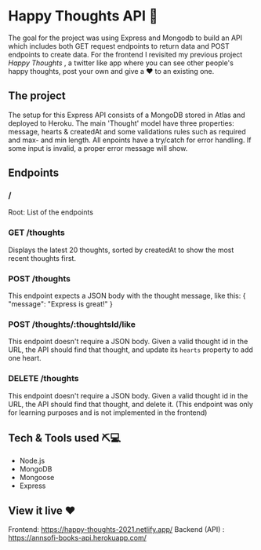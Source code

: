 # Happy Thoughts API 💌

The goal for the project was using Express and Mongodb to build an API which includes both GET request endpoints to return data and POST endpoints to create data.
For the frontend I revisited my previous project _Happy Thoughts_ , a twitter like app where you can see other people's happy thoughts, post your own and give a ❤️ to an existing one.


## The project

The setup for this Express API consists of a MongoDB stored in Atlas and deployed to Heroku.
The main 'Thought' model have three properties: message, hearts & createdAt and some validations rules such as required and max- and min length.
All enpoints have a try/catch for error handling. If some input is invalid, a proper error message will show.


## Endpoints

### /
Root: List of the endpoints

### GET /thoughts
Displays the latest 20 thoughts, sorted by createdAt to show the most recent thoughts first.

### POST /thoughts
This endpoint expects a JSON body with the thought message, like this: { "message": "Express is great!" }

### POST /thoughts/:thoughtsId/like
This endpoint doesn't require a JSON body. Given a valid thought id in the URL, the API should find that thought, and update its `hearts` property to add one heart.

### DELETE /thoughts
This endpoint doesn't require a JSON body. Given a valid thought id in the URL, the API should find that thought, and delete it. (This endpoint was only for learning purposes and is not implemented in the frontend)


## Tech & Tools used ⛏💻

* Node.js
* MongoDB
* Mongoose
* Express


## View it live ❤️

Frontend: https://happy-thoughts-2021.netlify.app/
Backend (API) : https://annsofi-books-api.herokuapp.com/

